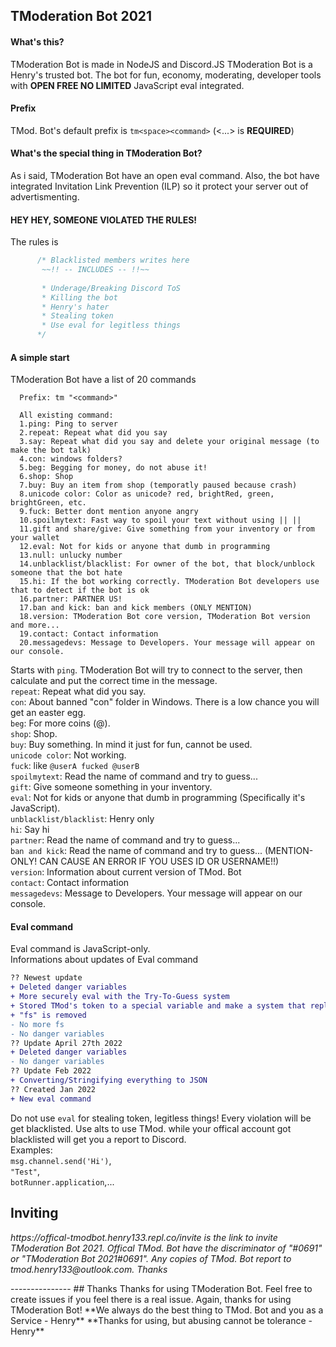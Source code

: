 ## TModeration Bot 2021
#### What's this?
TModeration Bot is made in NodeJS and Discord.JS
TModeration Bot is a Henry's trusted bot. The bot for fun, economy, moderating, developer tools with **OPEN FREE NO LIMITED** JavaScript eval integrated.
#### Prefix
TMod. Bot's default prefix is `tm<space><command>`
(<...> is __**REQUIRED**__)
#### What's the special thing in TModeration Bot?
As i said, TModeration Bot have an open eval command.
Also, the bot have integrated Invitation Link Prevention (ILP) so it protect your server out of advertismenting.
#### HEY HEY, SOMEONE VIOLATED THE RULES!
The rules is
```js
      /* Blacklisted members writes here
       ~~!! -- INCLUDES -- !!~~
       
       * Underage/Breaking Discord ToS
       * Killing the bot
       * Henry's hater
       * Stealing token
       * Use eval for legitless things
      */
```
#### A simple start
TModeration Bot have a list of 20 commands
```
  Prefix: tm "<command>"

  All existing command:
  1.ping: Ping to server
  2.repeat: Repeat what did you say
  3.say: Repeat what did you say and delete your original message (to make the bot talk)
  4.con: windows folders?
  5.beg: Begging for money, do not abuse it!
  6.shop: Shop
  7.buy: Buy an item from shop (temporatly paused because crash)
  8.unicode color: Color as unicode? red, brightRed, green, brightGreen, etc.
  9.fuck: Better dont mention anyone angry
  10.spoilmytext: Fast way to spoil your text without using || ||
  11.gift and share/give: Give something from your inventory or from your wallet
  12.eval: Not for kids or anyone that dumb in programming
  13.null: unlucky number
  14.unblacklist/blacklist: For owner of the bot, that block/unblock someone that the bot hate
  15.hi: If the bot working correctly. TModeration Bot developers use that to detect if the bot is ok
  16.partner: PARTNER US!
  17.ban and kick: ban and kick members (ONLY MENTION)
  18.version: TModeration Bot core version, TModeration Bot version and more...
  19.contact: Contact information
  20.messagedevs: Message to Developers. Your message will appear on our console.
```
Starts with `ping`. TModeration Bot will try to connect to the server, then calculate and put the correct time in the message.<br>
`repeat`: Repeat what did you say.<br>
`con`: About banned "con" folder in Windows. There is a low chance you will get an easter egg.<br>
`beg`: For more coins (@).<br>
`shop`: Shop.<br>
`buy`: Buy something. In mind it just for fun, cannot be used.<br>
`unicode color`: Not working.<br>
`fuck`: like `@userA fucked @userB`<br>
`spoilmytext`: Read the name of command and try to guess...<br>
`gift`: Give someone something in your inventory.<br>
`eval`: Not for kids or anyone that dumb in programming (Specifically it's JavaScript).<br>
`unblacklist/blacklist`: Henry only<br>
`hi`: Say hi<br>
`partner`: Read the name of command and try to guess...<br>
`ban and kick`: Read the name of command and try to guess... (MENTION-ONLY! CAN CAUSE AN ERROR IF YOU USES ID OR USERNAME!!)<br>
`version`: Information about current version of TMod. Bot<br>
`contact`: Contact information<br>
`messagedevs`: Message to Developers. Your message will appear on our console.<br>
#### Eval command
Eval command is JavaScript-only.<br>
Informations about updates of Eval command<br>
```diff
?? Newest update
+ Deleted danger variables
+ More securely eval with the Try-To-Guess system
+ Stored TMod's token to a special variable and make a system that replace the bot token when triggered to null
+ "fs" is removed
- No more fs
- No danger variables
?? Update April 27th 2022
+ Deleted danger variables
- No danger variables
?? Update Feb 2022
+ Converting/Stringifying everything to JSON
?? Created Jan 2022
+ New eval command
```
Do not use `eval` for stealing token, legitless things! Every violation will be get blacklisted. Use alts to use TMod. while your offical account got blacklisted will get you a report to Discord.<br>
Examples:<br>
`msg.channel.send('Hi')`,<br>
`"Test"`,<br>
`botRunner.application`,...<br>
## Inviting <br>
<p><i>https://offical-tmodbot.henry133.repl.co/invite is the link to invite TModeration Bot 2021. Offical TMod. Bot have the discriminator of "#0691" or "TModeration Bot 2021#0691". Any copies of TMod. Bot report to tmod.henry133@outlook.com. Thanks</i></p>
---------------
## Thanks
Thanks for using TModeration Bot. Feel free to create issues if you feel there is a real issue. Again, thanks for using TModeration Bot!
**We always do the best thing to TMod. Bot and you as a Service - Henry**
**Thanks for using, but abusing cannot be tolerance - Henry**
